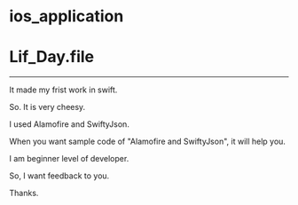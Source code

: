 # ios_application

# Lif_Day.file
--------------------------

It made my frist work in swift.

So. It is very cheesy.

I used Alamofire and SwiftyJson.

When you want sample code of "Alamofire and SwiftyJson", it will help you.

I am beginner level of developer.

So, I want feedback to you.

Thanks.
